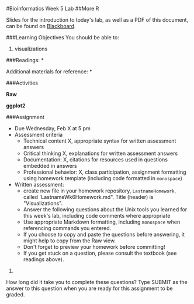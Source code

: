 #Bioinformatics Week 5 Lab
##More R

Slides for the introduction to today's lab, as well as a PDF of this document, can be found on [Blackboard](http://blackboard.uttyler.edu).

###Learning Objectives
You should be able to:

1. visualizations

###Readings:
* 

Additional materials for reference:
* 

###Activities

**Raw**

**ggplot2**


###Assignment
* Due Wednesday, Feb X at 5 pm
* Assessment criteria
	* Technical content X, appropriate syntax for written assessment answers
	* Critical thinking X, explanations for written assessment answers
	* Documentation: X, citations for resources used in questions embedded in answers
	* Professional behavior: X, class participation, assignment formatting using homework template (including code formatted in `monospace`)
* Written assessment: 
	* create new file in your homework repository, `LastnameHomework`, called `LastnameWk6Homework.md". Title (header) is "Visualizations".
	* Answer the following questions about the Unix tools you learned for this week's lab, including code comments where appropriate 				
	* Use appropriate Markdown formatting, including `monospace` when referencing commands you entered. 
	* If you choose to copy and paste the questions before answering, it might help to copy from the Raw view. 
	* Don't forget to preview your homework before committing! 
	* If you get stuck on a question, please consult the textbook (see readings above).

1. 

How long did it take you to complete these questions?
Type SUBMIT as the answer to this question when you are ready for this assignment to be graded.
